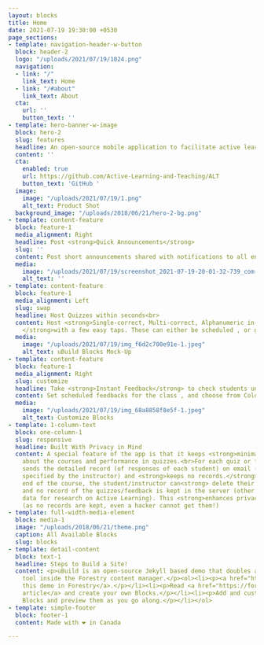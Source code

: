 ```yaml
---
layout: blocks
title: Home
date: 2021-07-19 19:30:00 +0530
page_sections:
- template: navigation-header-w-button
  block: header-2
  logo: "/uploads/2021/07/19/1024.png"
  navigation:
  - link: "/"
    link_text: Home
  - link: "/#about"
    link_text: About
  cta:
    url: ''
    button_text: ''
- template: hero-banner-w-image
  block: hero-2
  slug: features
  headline: An open-source mobile application to facilitate active learning and teaching.
  content: ''
  cta:
    enabled: true
    url: https://github.com/Active-Learning-and-Teaching/ALT
    button_text: 'GitHub '
  image:
    image: "/uploads/2021/07/19/1.png"
    alt_text: Product Shot
  background_image: "/uploads/2018/06/21/hero-2-bg.png"
- template: content-feature
  block: feature-1
  media_alignment: Right
  headline: Post <strong>Quick Announcements</strong>
  slug: ''
  content: Post short announcements shared with notifications to all enrolled students
  media:
    image: "/uploads/2021/07/19/screenshot_2021-07-19-20-01-32-739_com-tls.jpg"
    alt_text: ''
- template: content-feature
  block: feature-1
  media_alignment: Left
  slug: swap
  headline: Host Quizzes within seconds<br>
  content: Host <strong>Single-correct, Multi-correct, Alphanumeric in-class quizzes
    </strong>with a few easy taps. These can either be scheduled , or go live instantly.
  media:
    image: "/uploads/2021/07/19/img_f6d2c700e91e-1.jpeg"
    alt_text: uBuild Blocks Mock-Up
- template: content-feature
  block: feature-1
  media_alignment: Right
  slug: customize
  headline: Take <strong>Instant Feedback</strong> to check students understanding
  content: Set scheduled feedbacks for the class , and choose from Color-scale/Likert-scale
  media:
    image: "/uploads/2021/07/19/img_68a8858f8e5f-1.jpeg"
    alt_text: Customize Blocks
- template: 1-column-text
  block: one-column-1
  slug: responsive
  headline: Built With Privacy in Mind
  content: A special feature of the app is that it keeps <strong>minimal information</strong>
    about the courses and performance in quizzes.<br>For each quiz or feedback, it
    sends the detailed record (of responses of each student) on email (to the address
    specified by the instructor) and <strong>keeps no records.</strong><br>At the
    end of the course, the student/instructor can<strong> delete their account</strong>,
    and no record of the quizzes/feedback is kept in the server (other than statistical
    data for research on Active Learning). This <strong>enhances privacy</strong>
    (as no records are kept, even a hacker cannot get them!)
- template: full-width-media-element
  block: media-1
  image: "/uploads/2018/06/21/theme.png"
  caption: All Available Blocks
  slug: blocks
- template: detail-content
  block: text-1
  headline: Steps to Build a Site!
  content: <p>uBuild is an open-source Jekyll based demo that doubles as a builder
    tool inside the Forestry content manager.</p><ol><li><p><a href="https://app.forestry.io/quick-start?repo=forestryio/ubuild-jekyll&provider=github&engine=jekyll">Import
    this demo in Forestry</a>.</p></li><li><p>Read <a href="https://forestry.io/blog/ubuild-a-new-theme-for-static-sites-using-blocks/">our
    article</a> and create your own Blocks.</p></li><li><p>Add and customize the available
    Blocks and preview them as you go along.</p></li></ol>
- template: simple-footer
  block: footer-1
  content: Made with ❤︎ in Canada

---
```

